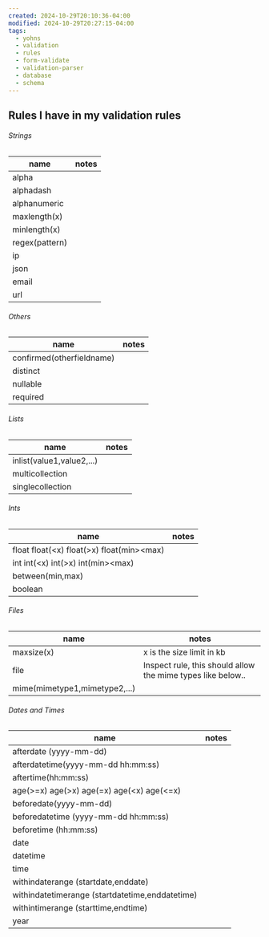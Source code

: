 ```yaml
---
created: 2024-10-29T20:10:36-04:00
modified: 2024-10-29T20:27:15-04:00
tags:
  - yohns
  - validation
  - rules
  - form-validate
  - validation-parser
  - database
  - schema
---
```


## Rules I have in my validation rules

###### Strings

| name           | notes |
| -------------- | ----- |
| alpha          |       |
| alphadash      |       |
| alphanumeric   |       |
| maxlength(x)   |       |
| minlength(x)   |       |
| regex(pattern) |       |
| ip             |       |
| json           |       |
| email          |       |
| url            |       |

###### Others

| name                      | notes |
| ------------------------- | ----- |
| confirmed(otherfieldname) |       |
| distinct                  |       |
| nullable                  |       |
| required                  |       |

###### Lists

| name                      | notes |
| ------------------------- | ----- |
| inlist(value1,value2,...) |       |
| multicollection           |       |
| singlecollection          |       |

###### Ints

| name                                      | notes |
| ----------------------------------------- | ----- |
| float float(<x) float(>x) float(min><max) |       |
| int int(<x) int(>x) int(min><max)         |       |
| between(min,max)                          |       |
| boolean                                   |       |

###### Files

| name                          | notes                                                       |
| ----------------------------- | ----------------------------------------------------------- |
| maxsize(x)                    | x is the size limit in kb                                   |
| file                          | Inspect rule, this should allow the mime types like below.. |
| mime(mimetype1,mimetype2,...) |                                                             |

###### Dates and Times

| name                                            | notes |
| ----------------------------------------------- | ----- |
| afterdate (yyyy-mm-dd)                          |       |
| afterdatetime(yyyy-mm-dd hh:mm:ss)              |       |
| aftertime(hh:mm:ss)                             |       |
| age(>=x) age(>x) age(=x) age(<x) age(<=x)       |       |
| beforedate(yyyy-mm-dd)                          |       |
| beforedatetime (yyyy-mm-dd hh:mm:ss)            |       |
| beforetime (hh:mm:ss)                           |       |
| date                                            |       |
| datetime                                        |       |
| time                                            |       |
| withindaterange (startdate,enddate)             |       |
| withindatetimerange (startdatetime,enddatetime) |       |
| withintimerange (starttime,endtime)             |       |
| year                                            |       |
